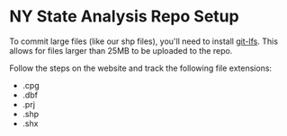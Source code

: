 # NY State Analysis Repo Setup

To commit large files (like our shp files), you'll need to install [git-lfs](https://git-lfs.com). This allows for files larger than 25MB to be uploaded to the repo.

Follow the steps on the website and track the following file extensions:
- .cpg
- .dbf
- .prj
- .shp
- .shx

